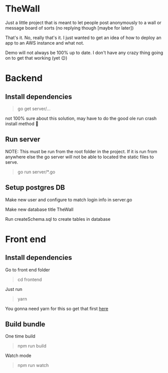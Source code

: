 # TheWall
Just a little project that is meant to let people post anonymously to a wall or message board of sorts (no replying though [maybe for later])

That's it. No, really that's it. I just wanted to get an idea of how to deploy an app to an AWS instance and what not.

Demo will not always be 100% up to date. I don't have any crazy thing going on to get that working (yet :wink:)

# Backend

## Install dependencies
> go get server/...

not 100% sure about this solution, may have to do the good ole run crash install method :grimacing:

## Run server
NOTE: This must be run from the root folder in the project. If it is run from anywhere else the go server
will not be able to located the static files to serve.
> go run server/*.go

## Setup postgres DB

Make new user and configure to match login info in server.go

Make new database title TheWall

Run createSchema.sql to create tables in database

# Front end

## Install dependencies
Go to front end folder
> cd frontend

Just run
> yarn

You gonna need yarn for this so get that first [here](https://yarnpkg.com/en/)

## Build bundle

One time build
> npm run build

Watch mode
> npm run watch
